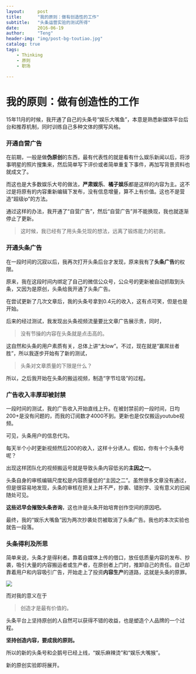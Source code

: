 ```yaml
---
layout:     post
title:      "我的原则：做有创造性的工作"
subtitle:   "头条运营实验的测试所得"
date:       2016-06-19
author:     "Teng"
header-img: "img/post-bg-toutiao.jpg"
catalog: true
tags:
    - Thinking
    - 原则
    - 职场
    
---
```


# 我的原则：做有创造性的工作

15年11月的时候，我开通了自己的头条号“娱乐大嘴鱼”，本意是熟悉新媒体平台后台和推荐机制，同时训练自己多种文体的撰写风格。

### 开通自营广告

在前期，一般是做**伪原创**的东西，最有代表性的就是看有什么娱乐新闻以后，将涉事明星的照片搜集来，然后简单写下评价或者简单重复下事件，再加写背景资料也就成文了。

而这也是大多数娱乐大号的做法，**严肃娱乐**、**橘子娱乐**都是这样的内容为主。这不过是将原有的内容重新编辑下发布，没有信息增量，算不上有价值。这也不是营造“超级ip”的方法。


通过这样的办法，我开通了“自营广告”，然后“自营广告”并不能换现，我也就逐渐停止了更新。 

> 这时候，我已经有了用头条兑现的想法，远离了锻炼能力的初衷。

### 开通头条广告

在一段时间的沉寂以后，我再次打开头条后台才发现，原来我有了**头条广告**的权限。

原来，我在这段时间内绑定了自己的微信公众号，公众号的更新被自动抓取到头条，又因为是原创，头条给我开通了头条广告。

在尝试更新了几次文章后，我的头条号拿到0.4元的收入，这有点可笑，但是也是开始。

后来的经过测试，我发现出头条视频流量要比文章广告展示贵，同时，

> 没有节操的内容在头条就是点击高的。

这自然和头条的用户素质有关，总体上讲“太low”。不过，现在就是“赢屌丝者胜”，所以我逐步开始有了新的测试，

> 头条对文章质量的下限是什么？

所以，之后我开始在头条的搬运视频，制造“字节垃圾”的过程。

### 广告收入丰厚却被封禁

一段时间的测试，我的广告收入开始直线上升。在被封禁前的一段时间，日均200+是没有问题的，而我的订阅数才4000不到。更新也是仅仅搬运youtube视频。

可见，头条用户的信息代沟。

每天半个小时更新视频然后200的收入，这样十分诱人。假如，你有十个头条号呢？

出现这样团队化的视频搬运号就是导致头条内容低劣的**主因之一**。

头条自身的审核编辑尺度松是内容质量低的“主因之二”。虽然很多文章没有通过，但是很容易地发现，头条的审核在把关上并不严，抄袭、错别字、没有意义的旧闻随处可见。

**这些迟早会摧毁头条咨询**，这也许是头条开始培育创作空间的原因吧。

最终，我的“娱乐大嘴鱼”因为两次抄袭处罚被取消了头条广告。我也的本次实验也就告一段落。

### 头条得利及所思

简单来说，头条才是得利者。靠着自媒体上传的借口，放任低质量内容的发布、抄袭，吸引大量的内容搬运者或生产者，在原创者上门时，推卸自己的责任。自己却靠着用户和内容吸引广告，开始走上了投资**内容生产**的道路，这就是头条的原罪。

![](http://7xtgob.com2.z0.glb.clouddn.com/toutiaojietu.png)

而对我的意义在于
> 创造才是最有价值的。

头条平台上坚持原创的人自然可以获得不错的收益，也是塑造个人品牌的一个过程。

**坚持创造内容，要成我的原则。**

所以的新的头条号和企鹅号已经上线，“娱乐麻辣烫”和“娱乐大嘴猴”。

新的原创实验即将展开。


